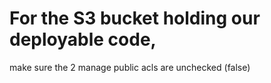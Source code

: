 # For the S3 bucket holding our deployable code,

make sure the 2 manage public acls are unchecked (false)
